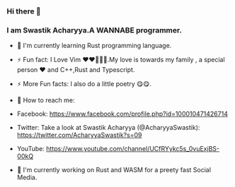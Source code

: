 ### Hi there 👋

<!--
**arpangreat/arpangreat** is a ✨ _special_ ✨ repository because its `README.md` (this file) appears on your GitHub profile.

Here are some ideas to get you started:

- 🔭 I’m currently working on ...
- 🌱 I’m currently learning ...
- 👯 I’m looking to collaborate on ...
- 🤔 I’m looking for help with ...
- 💬 Ask me about ...
- 📫 How to reach me: ...
- 😄 Pronouns: ...
- ⚡ Fun fact: ...
-->
### I am Swastik Acharyya.A WANNABE programmer.
- 🌱 I'm currently learning Rust programming language.

- ⚡ Fun fact: I Love Vim ❤️❤️🥰😍😋.My love is towards my family , a special person ❤️ and C++,Rust and Typescript.

- ⚡ More Fun facts: I also do a little poetry 😋😋.

- 📮 How to reach me: 
- Facebook: https://www.facebook.com/profile.php?id=100010471426714

- Twitter: Take a look at Swastik Acharyya (@AcharyyaSwastik): https://twitter.com/AcharyyaSwastik?s=09

- YouTube: https://www.youtube.com/channel/UCfRYykc5s_0vuExjBS-00kQ

- 🔭 I'm currently working on Rust and WASM for a preety fast Social Media.
